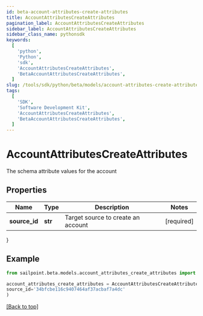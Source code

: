 ```yaml
---
id: beta-account-attributes-create-attributes
title: AccountAttributesCreateAttributes
pagination_label: AccountAttributesCreateAttributes
sidebar_label: AccountAttributesCreateAttributes
sidebar_class_name: pythonsdk
keywords:
  [
    'python',
    'Python',
    'sdk',
    'AccountAttributesCreateAttributes',
    'BetaAccountAttributesCreateAttributes',
  ]
slug: /tools/sdk/python/beta/models/account-attributes-create-attributes
tags:
  [
    'SDK',
    'Software Development Kit',
    'AccountAttributesCreateAttributes',
    'BetaAccountAttributesCreateAttributes',
  ]
---
```


# AccountAttributesCreateAttributes

The schema attribute values for the account

## Properties

| Name          | Type    | Description                        | Notes      |
| ------------- | ------- | ---------------------------------- | ---------- |
| **source_id** | **str** | Target source to create an account | [required] |

}

## Example

```python
from sailpoint.beta.models.account_attributes_create_attributes import AccountAttributesCreateAttributes

account_attributes_create_attributes = AccountAttributesCreateAttributes(
source_id='34bfcbe116c9407464af37acbaf7a4dc'
)

```

[[Back to top]](#)
